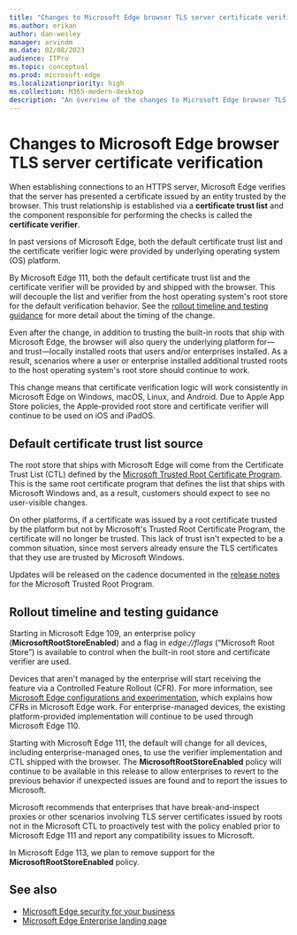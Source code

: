 ```yaml
---
title: "Changes to Microsoft Edge browser TLS server certificate verification"
ms.author: erikan
author: dan-wesley
manager: arvindm
ms.date: 02/08/2023
audience: ITPro
ms.topic: conceptual
ms.prod: microsoft-edge
ms.localizationpriority: high
ms.collection: M365-modern-desktop
description: "An overview of the changes to Microsoft Edge browser TLS server certificate verification"
---
```


# Changes to Microsoft Edge browser TLS server certificate verification

When establishing connections to an HTTPS server, Microsoft Edge verifies that the server has presented a certificate issued by an entity trusted by the browser. This trust relationship is established via a **certificate trust list** and the component responsible for performing the checks is called the **certificate verifier**.

In past versions of Microsoft Edge, both the default certificate trust list and the certificate verifier logic were provided by underlying operating system (OS) platform.

By Microsoft Edge 111, both the default certificate trust list and the certificate verifier will be provided by and shipped with the browser. This will decouple the list and verifier from the host operating system's root store for the default verification behavior. See the [rollout timeline and testing guidance](#rollout-timeline-and-testing-guidance) for more detail about the timing of the change.

Even after the change, in addition to trusting the built-in roots that ship with Microsoft Edge, the browser will also query the underlying platform for—and trust—locally installed roots that users and/or enterprises installed. As a result, scenarios where a user or enterprise installed additional trusted roots to the host operating system's root store should continue to work.

This change means that certificate verification logic will work consistently in Microsoft Edge on Windows, macOS, Linux, and Android. Due to Apple App Store policies, the Apple-provided root store and certificate verifier will continue to be used on iOS and iPadOS.

## Default certificate trust list source

The root store that ships with Microsoft Edge will come from the Certificate Trust List (CTL) defined by the [Microsoft Trusted Root Certificate Program](/security/trusted-root/program-requirements). This is the same root certificate program that defines the list that ships with Microsoft Windows and, as a result, customers should expect to see no user-visible changes.

On other platforms, if a certificate was issued by a root certificate trusted by the platform but not by Microsoft's Trusted Root Certificate Program, the certificate will no longer be trusted. This lack of trust isn't expected to be a common situation, since most servers already ensure the TLS certificates that they use are trusted by Microsoft Windows.

Updates will be released on the cadence documented in the [release notes](/security/trusted-root/release-notes) for the Microsoft Trusted Root Program.

## Rollout timeline and testing guidance

Starting in Microsoft Edge 109, an enterprise policy (**MicrosoftRootStoreEnabled**) and a flag in *edge://flags* (“Microsoft Root Store”) is available to control when the built-in root store and certificate verifier are used.

Devices that aren't managed by the enterprise will start receiving the feature via a Controlled Feature Rollout (CFR). For more information, see [Microsoft Edge configurations and experimentation](/deployedge/edge-configuration-and-experiments), which explains how CFRs in Microsoft Edge work. For enterprise-managed devices, the existing platform-provided implementation will continue to be used through Microsoft Edge 110.

Starting with Microsoft Edge 111, the default will change for all devices, including enterprise-managed ones, to use the verifier implementation and CTL shipped with the browser. The **MicrosoftRootStoreEnabled** policy will continue to be available in this release to allow enterprises to revert to the previous behavior if unexpected issues are found and to report the issues to Microsoft.

Microsoft recommends that enterprises that have break-and-inspect proxies or other scenarios involving TLS server certificates issued by roots not in the Microsoft CTL to proactively test with the policy enabled prior to Microsoft Edge 111 and report any compatibility issues to Microsoft.

In Microsoft Edge 113, we plan to remove support for the **MicrosoftRootStoreEnabled** policy.


## See also

- [Microsoft Edge security for your business](ms-edge-security-for-business.md)
- [Microsoft Edge Enterprise landing page](https://aka.ms/EdgeEnterprise)
